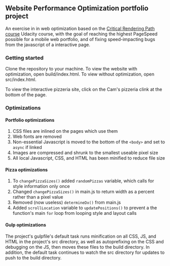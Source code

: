 ## Website Performance Optimization portfolio project

An exercise in in web optimization based on the [Critical Rendering Path course](https://www.udacity.com/course/ud884) Udacity course, with the goal of reaching the highest PageSpeed possible for a mobile web portfolio, and of fixing speed-impacting bugs from the javascript of a interactive page.

### Getting started

Clone the repository to your machine. To view the website with optimization, open build/index.html. To view without optimization, open src/index.html.

To view the interactive pizzeria site, click on the Cam's pizzeria clink at the bottom of the page.

### Optimizations

#### Portfolio optimizations

1. CSS files are inlined on the pages which use them
2. Web fonts are removed
3. Non-essential Javascript is moved to the bottom of the `<body>` and set to `async` if linked
4. Images are compressed and shrunk to the smallest useable pixel size
5. All local Javascript, CSS, and HTML has been minified to reduce file size

#### Pizza optimizations

1. To `changePizzaSizes()` added `randomPizzas` variable, which calls for style information only once
2. Changed `changePizzaSizes()` in main.js to return width as a percent rather than a pixel value
3. Removed (now useless) `determineDx()` from main.js
4. Added `scrollLocation` variable to `updatePositions()` to prevent a the function's main `for` loop from looping style and layout calls

#### Gulp optimizations

The project's gulpfile's default task runs minification on all CSS, JS, and HTML in the project's src directory, as well as autoprefixing on the CSS and debugging on the JS, then moves these files to the build directory. In addition, the default task continues to watch the src directory for updates to push to the build directory.
